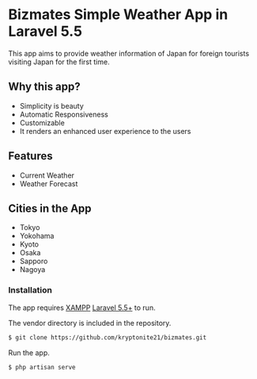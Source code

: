 # Bizmates Simple Weather App in Laravel 5.5

This app aims to provide weather information of Japan for foreign tourists visiting Japan for the first time.

## Why this app?
  - Simplicity is beauty
  - Automatic Responsiveness
  - Customizable
  - It renders an enhanced user experience to the users
  
## Features

  - Current Weather
  - Weather Forecast 

## Cities in the App
  - Tokyo
  - Yokohama
  - Kyoto
  - Osaka
  - Sapporo
  - Nagoya

### Installation

The app requires [XAMPP](https://www.apachefriends.org/download.html) [Laravel 5.5+](https://laravel.com/docs/5.5/installation) to run.

The vendor directory is included in the repository.

```sh
$ git clone https://github.com/kryptonite21/bizmates.git
```

Run the app.

```sh
$ php artisan serve
```